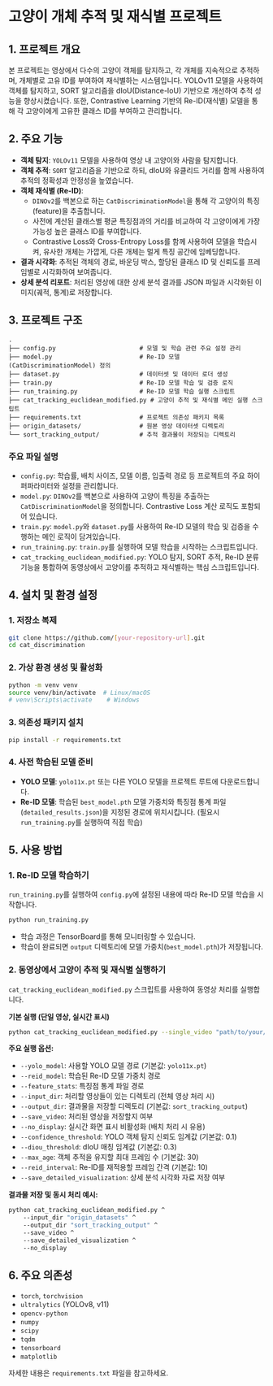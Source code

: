 # 고양이 개체 추적 및 재식별 프로젝트

## 1. 프로젝트 개요

본 프로젝트는 영상에서 다수의 고양이 객체를 탐지하고, 각 개체를 지속적으로 추적하며, 개체별로 고유 ID를 부여하여 재식별하는 시스템입니다. YOLOv11 모델을 사용하여 객체를 탐지하고, SORT 알고리즘을 dIoU(Distance-IoU) 기반으로 개선하여 추적 성능을 향상시켰습니다. 또한, Contrastive Learning 기반의 Re-ID(재식별) 모델을 통해 각 고양이에게 고유한 클래스 ID를 부여하고 관리합니다.

## 2. 주요 기능

- **객체 탐지**: `YOLOv11` 모델을 사용하여 영상 내 고양이와 사람을 탐지합니다.
- **객체 추적**: `SORT` 알고리즘을 기반으로 하되, dIoU와 유클리드 거리를 함께 사용하여 추적의 정확성과 안정성을 높였습니다.
- **객체 재식별 (Re-ID)**:
    - `DINOv2`를 백본으로 하는 `CatDiscriminationModel`을 통해 각 고양이의 특징(feature)을 추출합니다.
    - 사전에 계산된 클래스별 평균 특징점과의 거리를 비교하여 각 고양이에게 가장 가능성 높은 클래스 ID를 부여합니다.
    - Contrastive Loss와 Cross-Entropy Loss를 함께 사용하여 모델을 학습시켜, 유사한 개체는 가깝게, 다른 개체는 멀게 특징 공간에 임베딩합니다.
- **결과 시각화**: 추적된 객체의 경로, 바운딩 박스, 할당된 클래스 ID 및 신뢰도를 프레임별로 시각화하여 보여줍니다.
- **상세 분석 리포트**: 처리된 영상에 대한 상세 분석 결과를 JSON 파일과 시각화된 이미지(궤적, 통계)로 저장합니다.

## 3. 프로젝트 구조

```
.
├── config.py                       # 모델 및 학습 관련 주요 설정 관리
├── model.py                        # Re-ID 모델(CatDiscriminationModel) 정의
├── dataset.py                      # 데이터셋 및 데이터 로더 생성
├── train.py                        # Re-ID 모델 학습 및 검증 로직
├── run_training.py                 # Re-ID 모델 학습 실행 스크립트
├── cat_tracking_euclidean_modified.py # 고양이 추적 및 재식별 메인 실행 스크립트
├── requirements.txt                # 프로젝트 의존성 패키지 목록
├── origin_datasets/                # 원본 영상 데이터셋 디렉토리
└── sort_tracking_output/           # 추적 결과물이 저장되는 디렉토리
```

### 주요 파일 설명

- `config.py`: 학습률, 배치 사이즈, 모델 이름, 입출력 경로 등 프로젝트의 주요 하이퍼파라미터와 설정을 관리합니다.
- `model.py`: `DINOv2`를 백본으로 사용하여 고양이 특징을 추출하는 `CatDiscriminationModel`을 정의합니다. Contrastive Loss 계산 로직도 포함되어 있습니다.
- `train.py`: `model.py`와 `dataset.py`를 사용하여 Re-ID 모델의 학습 및 검증을 수행하는 메인 로직이 담겨있습니다.
- `run_training.py`: `train.py`를 실행하여 모델 학습을 시작하는 스크립트입니다.
- `cat_tracking_euclidean_modified.py`: YOLO 탐지, SORT 추적, Re-ID 분류 기능을 통합하여 동영상에서 고양이를 추적하고 재식별하는 핵심 스크립트입니다.

## 4. 설치 및 환경 설정

### 1. 저장소 복제
```bash
git clone https://github.com/[your-repository-url].git
cd cat_discrimination
```

### 2. 가상 환경 생성 및 활성화
```bash
python -m venv venv
source venv/bin/activate  # Linux/macOS
# venv\Scripts\activate    # Windows
```

### 3. 의존성 패키지 설치
```bash
pip install -r requirements.txt
```

### 4. 사전 학습된 모델 준비
- **YOLO 모델**: `yolo11x.pt` 또는 다른 YOLO 모델을 프로젝트 루트에 다운로드합니다.
- **Re-ID 모델**: 학습된 `best_model.pth` 모델 가중치와 특징점 통계 파일(`detailed_results.json`)을 지정된 경로에 위치시킵니다. (필요시 `run_training.py`를 실행하여 직접 학습)

## 5. 사용 방법

### 1. Re-ID 모델 학습하기
`run_training.py`를 실행하여 `config.py`에 설정된 내용에 따라 Re-ID 모델 학습을 시작합니다.
```bash
python run_training.py
```
- 학습 과정은 TensorBoard를 통해 모니터링할 수 있습니다.
- 학습이 완료되면 `output` 디렉토리에 모델 가중치(`best_model.pth`)가 저장됩니다.

### 2. 동영상에서 고양이 추적 및 재식별 실행하기
`cat_tracking_euclidean_modified.py` 스크립트를 사용하여 동영상 처리를 실행합니다.

**기본 실행 (단일 영상, 실시간 표시)**
```bash
python cat_tracking_euclidean_modified.py --single_video "path/to/your/video.mp4"
```

**주요 실행 옵션:**
- `--yolo_model`: 사용할 YOLO 모델 경로 (기본값: `yolo11x.pt`)
- `--reid_model`: 학습된 Re-ID 모델 가중치 경로
- `--feature_stats`: 특징점 통계 파일 경로
- `--input_dir`: 처리할 영상들이 있는 디렉토리 (전체 영상 처리 시)
- `--output_dir`: 결과물을 저장할 디렉토리 (기본값: `sort_tracking_output`)
- `--save_video`: 처리된 영상을 저장할지 여부
- `--no_display`: 실시간 화면 표시 비활성화 (배치 처리 시 유용)
- `--confidence_threshold`: YOLO 객체 탐지 신뢰도 임계값 (기본값: 0.1)
- `--diou_threshold`: dIoU 매칭 임계값 (기본값: 0.3)
- `--max_age`: 객체 추적을 유지할 최대 프레임 수 (기본값: 30)
- `--reid_interval`: Re-ID를 재적용할 프레임 간격 (기본값: 10)
- `--save_detailed_visualization`: 상세 분석 시각화 자료 저장 여부

**결과물 저장 및 동시 처리 예시:**
```bash
python cat_tracking_euclidean_modified.py ^
    --input_dir "origin_datasets" ^
    --output_dir "sort_tracking_output" ^
    --save_video ^
    --save_detailed_visualization ^
    --no_display
```

## 6. 주요 의존성

- `torch`, `torchvision`
- `ultralytics` (YOLOv8, v11)
- `opencv-python`
- `numpy`
- `scipy`
- `tqdm`
- `tensorboard`
- `matplotlib`

자세한 내용은 `requirements.txt` 파일을 참고하세요.

